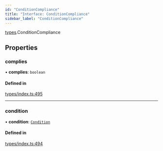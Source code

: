 ```yaml
---
id: "ConditionCompliance"
title: "Interface: ConditionCompliance"
sidebar_label: "ConditionCompliance"
---
```


[types](../../../modules/Types/Types.md).ConditionCompliance

## Properties

### complies

• **complies**: `boolean`

#### Defined in

[types/index.ts:495](https://github.com/PolymeshAssociation/polymesh-sdk/blob/372a67e5d/src/types/index.ts#L495)

___

### condition

• **condition**: [`Condition`](../../../modules/Types/Types.md#condition)

#### Defined in

[types/index.ts:494](https://github.com/PolymeshAssociation/polymesh-sdk/blob/372a67e5d/src/types/index.ts#L494)
